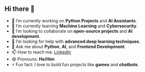 ## Hi there 👋

- 🔭 I’m currently working on **Python Projects** and **AI Assistants**.
- 🌱 I’m currently learning **Machine Learning** and **Cybersecurity**.
- 👯 I’m looking to collaborate on **open-source projects** and **AI development**.
- 🤔 I’m looking for help with **advanced deep learning techniques**.
- 💬 Ask me about **Python**, **AI**, and **Frontend Development**.
- 📫 How to reach me: [LinkedIn](https://www.linkedin.com/in/mrinmoy-samanta-b5b2172b2/)
- 😄 Pronouns: **He/Him**
- ⚡ Fun fact: I love to build fun projects like **games** and **chatbots**.

